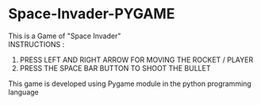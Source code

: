 # Space-Invader-PYGAME

This is a Game of "Space Invader"  
INSTRUCTIONS : 
1. PRESS LEFT AND RIGHT ARROW FOR MOVING THE ROCKET / PLAYER 
2. PRESS THE SPACE BAR BUTTON TO SHOOT THE BULLET 

This game is developed using Pygame module in the python programming language



 
